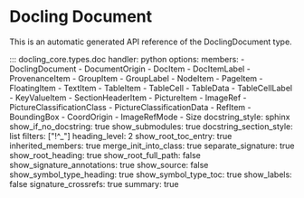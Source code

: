 # Docling Document

This is an automatic generated API reference of the DoclingDocument type.

::: docling_core.types.doc
    handler: python
    options:
        members:
            - DoclingDocument
            - DocumentOrigin
            - DocItem
            - DocItemLabel
            - ProvenanceItem
            - GroupItem
            - GroupLabel
            - NodeItem
            - PageItem
            - FloatingItem
            - TextItem
            - TableItem
            - TableCell
            - TableData
            - TableCellLabel
            - KeyValueItem
            - SectionHeaderItem
            - PictureItem
            - ImageRef
            - PictureClassificationClass
            - PictureClassificationData
            - RefItem
            - BoundingBox
            - CoordOrigin
            - ImageRefMode
            - Size
        docstring_style: sphinx
        show_if_no_docstring: true
        show_submodules: true
        docstring_section_style: list
        filters: ["!^_"]
        heading_level: 2
        show_root_toc_entry: true
        inherited_members: true
        merge_init_into_class: true
        separate_signature: true
        show_root_heading: true
        show_root_full_path: false
        show_signature_annotations: true
        show_source: false
        show_symbol_type_heading: true
        show_symbol_type_toc: true
        show_labels: false
        signature_crossrefs: true
        summary: true
